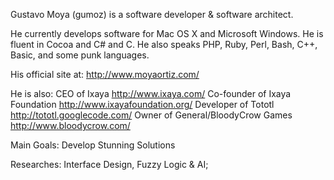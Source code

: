 Gustavo Moya (gumoz) is a software developer & software architect.

He currently develops software for Mac OS X and Microsoft Windows.
He is fluent in Cocoa and C# and C.
He also speaks PHP, Ruby, Perl, Bash, C++, Basic, and some punk languages.

His official site at: http://www.moyaortiz.com/

He is also:
CEO of Ixaya http://www.ixaya.com/
Co-founder of Ixaya Foundation http://www.ixayafoundation.org/
Developer of Tototl http://tototl.googlecode.com/
Owner of General/BloodyCrow Games http://www.bloodycrow.com/

Main Goals:
Develop Stunning Solutions

Researches:
Interface Design, Fuzzy Logic & AI;